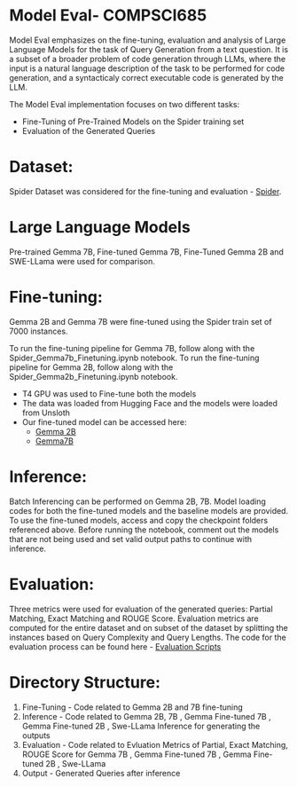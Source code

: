 # Model Eval- COMPSCI685


Model Eval emphasizes on the fine-tuning, evaluation and analysis of Large Language Models for the task of Query Generation from a text question. It is a subset of a broader problem of code generation through LLMs, where the input is a natural language description of the task to be performed for code generation, and a syntacticaly correct executable code is generated by the LLM.

The Model Eval implementation focuses on two different tasks:
* Fine-Tuning of Pre-Trained Models on the Spider training set
* Evaluation of the Generated Queries 

# Dataset:
Spider Dataset was considered for the fine-tuning and evaluation - [Spider](https://huggingface.co/datasets/xlangai/spider). 

# Large Language Models
Pre-trained Gemma 7B, Fine-tuned Gemma 7B, Fine-Tuned Gemma 2B and SWE-LLama were used for comparison.

# Fine-tuning:

Gemma 2B and Gemma 7B were fine-tuned using the Spider train set of 7000 instances.

To run the fine-tuning pipeline for Gemma 7B, follow along with the Spider_Gemma7b_Finetuning.ipynb notebook. 
To run the fine-tuning pipeline for Gemma 2B, follow along with the Spider_Gemma2b_Finetuning.ipynb notebook. 

* T4 GPU was used to Fine-tune both the models
* The data was loaded from Hugging Face and the models were loaded from Unsloth
* Our fine-tuned model can be accessed here:
  * [Gemma 2B](https://drive.google.com/drive/folders/1wxKIJZj61mgEf3IDu8bFtAall_ThC2Gb?usp=drive_link)
  * [Gemma7B](https://drive.google.com/drive/folders/13uOIU47VG6GX17Nybba2UV7t4URdnbd4?usp=drive_link)

 
# Inference:
Batch Inferencing can be performed on Gemma 2B, 7B. Model loading codes for both the fine-tuned models and the baseline models are provided. To use the fine-tuned models, access and copy the checkpoint folders referenced above. Before running the notebook, comment out the models that are not being used and set valid output paths to continue with inference. 


# Evaluation:
Three metrics were used for evaluation of the generated queries: Partial Matching, Exact Matching and ROUGE Score. 
Evaluation metrics are computed for the entire dataset and on subset of the dataset by splitting the instances based on Query Complexity and Query Lengths. 
The code for the evaluation process can be found here - [Evaluation Scripts]([https://drive.google.com/drive/folders/13uOIU47VG6GX17Nybba2UV7t4URdnbd4?usp=drive_link](https://drive.google.com/drive/u/2/folders/1pfF7lPnl6gMOje6CgtxvvmHMQLrTVfxo))



# Directory  Structure:

1. Fine-Tuning - Code related to Gemma 2B and 7B fine-tuning
2. Inference - Code related to Gemma 2B, 7B , Gemma Fine-tuned 7B , Gemma Fine-tuned 2B , Swe-LLama Inference for generating the outputs
3. Evaluation - Code related to Evluation Metrics of Partial, Exact Matching, ROUGE Score for Gemma  7B , Gemma Fine-tuned 7B , Gemma Fine-tuned 2B , Swe-LLama 
4. Output - Generated Queries after inference


 
  
